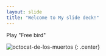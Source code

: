 ```yaml
---
layout: slide
title: "Welcome to My slide deck!"
---
```


Play "Free bird"

![octocat-de-los-muertos](https://octodex.github.com/images/octocat-de-los-muertos.jpg)
{: .center}
